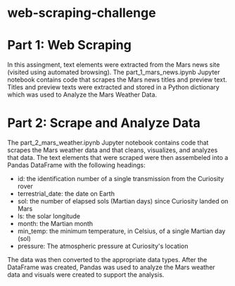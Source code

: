 # web-scraping-challenge

# Part 1: Web Scraping
In this assingment, text elements were extracted from the Mars news site (visited using automated browsing).
The part_1_mars_news.ipynb Jupyter notebook contains code that scrapes the Mars news titles and preview text.
Titles and preview texts were extracted and stored in a Python dictionary which was used to Analyze the Mars Weather Data.

# Part 2: Scrape and Analyze Data
The part_2_mars_weather.ipynb Jupyter notebook contains code that scrapes the Mars weather data and that cleans, visualizes, and analyzes that data. 
The text elements that were scraped were then assembeled into a Pandas DataFrame with the following headings: 
- id: the identification number of a single transmission from the Curiosity rover
- terrestrial_date: the date on Earth
- sol: the number of elapsed sols (Martian days) since Curiosity landed on Mars
- ls: the solar longitude
- month: the Martian month
- min_temp: the minimum temperature, in Celsius, of a single Martian day (sol)
- pressure: The atmospheric pressure at Curiosity's location

The data was then converted to the appropriate data types.
After the DataFrame was created, Pandas was used to analyze the Mars weather data and visuals were created to support the analysis. 
